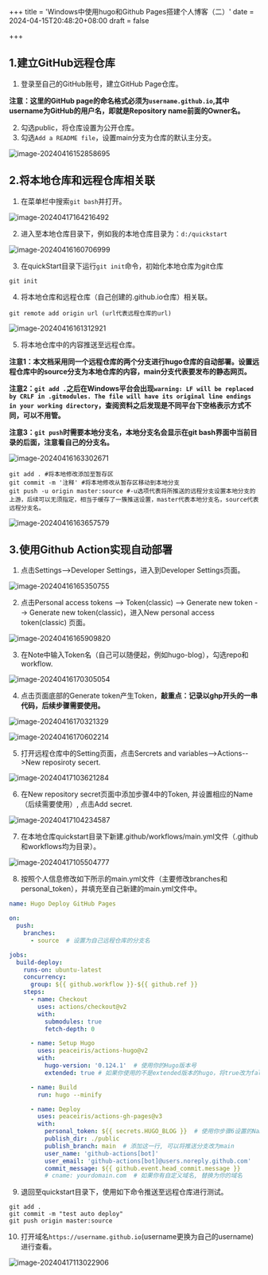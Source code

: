 +++
title = 'Windows中使用hugo和Github Pages搭建个人博客（二）'
date = 2024-04-15T20:48:20+08:00
draft = false

+++



## 1.建立GitHub远程仓库

1. 登录至自己的GitHub账号，建立GitHub Page仓库。

**注意：这里的GitHub page的命名格式必须为`username.github.io`,其中username为GitHub的用户名，即就是Repository name前面的Owner名。**

2. 勾选public，将仓库设置为公开仓库。
3. 勾选`Add a README file`，设置main分支为仓库的默认主分支。

![image-20240416152858695](./assets/image-20240416152858695.png#center)

## 2.将本地仓库和远程仓库相关联

1. 在菜单栏中搜索`git bash`并打开。

![image-20240417164216492](./assets/image-20240417164216492.png#center)

2. 进入至本地仓库目录下，例如我的本地仓库目录为：`d:/quickstart`

![image-20240416160706999](./assets/image-20240416160706999.png#center#center)

3. 在quickStart目录下运行`git init`命令，初始化本地仓库为git仓库

```shell
git init
```

4. 将本地仓库和远程仓库（自己创建的.github.io仓库）相关联。

```shell
git remote add origin url (url代表远程仓库的url)
```

![image-20240416161312921](./assets/image-20240416161312921.png#center)

5. 将本地仓库中的内容推送至远程仓库。

**注意1：本文档采用同一个远程仓库的两个分支进行hugo仓库的自动部署。设置远程仓库中的source分支为本地仓库的内容，main分支代表要发布的静态网页。**

**注意2：`git add .`之后在Windows平台会出现`warning: LF will be replaced by CRLF in .gitmodules.
The file will have its original line endings in your working directory`，查阅资料之后发现是不同平台下空格表示方式不同，可以不用管。**

**注意3：`git push`时需要本地分支名，本地分支名会显示在git bash界面中当前目录的后面，注意看自己的分支名。**

![image-20240416163302671](./assets/image-20240416163302671.png#center)

```shell
git add . #将本地修改添加至暂存区
git commit -m '注释' #将本地修改从暂存区移动到本地分支
git push -u origin master:source #-u选项代表将所推送的远程分支设置本地分支的上游，后续可以无须指定，相当于缓存了一簇推送设置，master代表本地分支名，source代表远程分支名。 
```

![image-20240416163657579](./assets/image-20240416163657579.png#center)

## 3.使用Github Action实现自动部署

1. 点击Settings-->Developer Settings，进入到Developer Settings页面。

![image-20240416165350755](./assets/image-20240416165350755.png#center)

2. 点击Personal access tokens --> Token(classic) --> Generate new token --> Generate new token(classic)，进入New personal access token(classic) 页面。

![image-20240416165909820](./assets/image-20240416165909820.png#center)

3. 在Note中输入Token名（自己可以随便起，例如hugo-blog），勾选repo和workflow.

![image-20240416170305054](./assets/image-20240416170305054.png#center)

4. 点击页面底部的Generate token产生Token，**敲重点：记录以ghp开头的一串代码，后续步骤需要使用。**

![image-20240416170321329](./assets/image-20240416170321329.png#center)

![image-20240416170602214](./assets/image-20240416170602214.png#center)

5. 打开远程仓库中的Setting页面，点击Sercrets and variables-->Actions-->New reposiroty secert.

![image-20240417103621284](./assets/image-20240417103621284.png#center)

6. 在New repository secret页面中添加步骤4中的Token, 并设置相应的Name（后续需要使用）, 点击Add secret.

![image-20240417104234587](./assets/image-20240417104234587.png#center)

7. 在本地仓库quickstart目录下新建.github/workflows/main.yml文件（.github和workflows均为目录）。

![image-20240417105504777](./assets/image-20240417105504777.png#center)

8. 按照个人信息修改如下所示的main.yml文件（主要修改branches和personal_token），并填充至自己新建的main.yml文件中。

```yaml
name: Hugo Deploy GitHub Pages

on:
  push:
    branches:
      - source  # 设置为自己远程仓库的分支名

jobs:
  build-deploy:
    runs-on: ubuntu-latest
    concurrency:
      group: ${{ github.workflow }}-${{ github.ref }}
    steps:
      - name: Checkout
        uses: actions/checkout@v2
        with:
          submodules: true
          fetch-depth: 0

      - name: Setup Hugo
        uses: peaceiris/actions-hugo@v2
        with:
          hugo-version: '0.124.1'  # 使用你的Hugo版本号
          extended: true # 如果你使用的不是extended版本的hugo，将true改为false

      - name: Build
        run: hugo --minify

      - name: Deploy
        uses: peaceiris/actions-gh-pages@v3
        with:
          personal_token: ${{ secrets.HUGO_BLOG }}  # 使用你步骤6设置的Name(大写)
          publish_dir: ./public
          publish_branch: main  # 添加这一行, 可以将推送分支改为main
          user_name: 'github-actions[bot]'
          user_email: 'github-actions[bot]@users.noreply.github.com'
          commit_message: ${{ github.event.head_commit.message }}
          # cname: yourdomain.com  # 如果你有自定义域名, 替换为你的域名
```

9. 退回至quickstart目录下，使用如下命令推送至远程仓库进行测试。

```shell
git add .
git commit -m "test auto deploy"
git push origin master:source
```

10. 打开域名`https://username.github.io`(username更换为自己的username) 进行查看。

![image-20240417113022906](./assets/image-20240417113022906.png#center)

